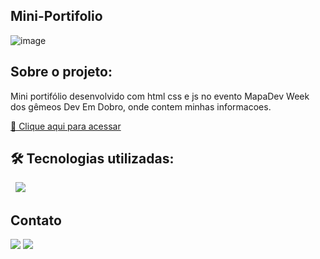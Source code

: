 ## Mini-Portifolio
![image](https://user-images.githubusercontent.com/105132452/197288100-1c0a55c8-51c9-4c59-9a37-d2f065b846da.png)

## Sobre o projeto:

Mini portifólio desenvolvido com html css e js no evento MapaDev Week dos gêmeos Dev Em Dobro, onde contem minhas informacoes. 

[🔗 Clique aqui para acessar](https://andersonrodrigs.github.io/Mini-Portifolio/)

## 🛠 Tecnologias utilizadas:

<div display="block">
<img src="https://img.shields.io/badge/HTML5-E34F26?style=for-the-badge&logo=html5&logoColor=white" alt="">
<img src="https://img.shields.io/badge/CSS3-1572B6?style=for-the-badge&logo=css3&logoColor=white" alt="">
<img src="https://img.shields.io/badge/JavaScript-F7DF1E?style=for-the-badge&logo=javascript&logoColor=black" />
</div>

<!--# Autor:-->
## Contato
<a href="https://www.linkedin.com/in/anderson-r-souza" target="_blank"><img src="https://img.shields.io/badge/-LinkedIn-%230077B5?style=for-the-badge&logo=linkedin&logoColor=white" target="_blank"></a> 
<a href = "mailto:anderson.rodriguesouz@gmail.com"><img src="https://img.shields.io/badge/-Gmail-%23333?style=for-the-badge&logo=gmail&logoColor=white" target="_blank"></a>

